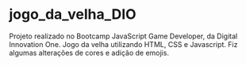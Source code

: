 # jogo_da_velha_DIO
Projeto realizado no Bootcamp JavaScript Game Developer, da Digital Innovation One. Jogo da velha utilizando HTML, CSS e Javascript. Fiz algumas alterações de cores e adição de emojis.
